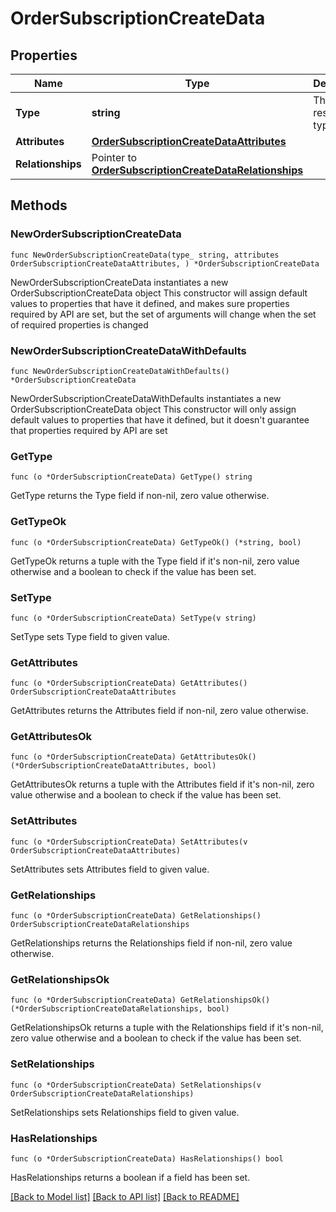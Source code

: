 # OrderSubscriptionCreateData

## Properties

Name | Type | Description | Notes
------------ | ------------- | ------------- | -------------
**Type** | **string** | The resource&#39;s type | [default to "order_subscriptions"]
**Attributes** | [**OrderSubscriptionCreateDataAttributes**](OrderSubscriptionCreateDataAttributes.md) |  | 
**Relationships** | Pointer to [**OrderSubscriptionCreateDataRelationships**](OrderSubscriptionCreateDataRelationships.md) |  | [optional] 

## Methods

### NewOrderSubscriptionCreateData

`func NewOrderSubscriptionCreateData(type_ string, attributes OrderSubscriptionCreateDataAttributes, ) *OrderSubscriptionCreateData`

NewOrderSubscriptionCreateData instantiates a new OrderSubscriptionCreateData object
This constructor will assign default values to properties that have it defined,
and makes sure properties required by API are set, but the set of arguments
will change when the set of required properties is changed

### NewOrderSubscriptionCreateDataWithDefaults

`func NewOrderSubscriptionCreateDataWithDefaults() *OrderSubscriptionCreateData`

NewOrderSubscriptionCreateDataWithDefaults instantiates a new OrderSubscriptionCreateData object
This constructor will only assign default values to properties that have it defined,
but it doesn't guarantee that properties required by API are set

### GetType

`func (o *OrderSubscriptionCreateData) GetType() string`

GetType returns the Type field if non-nil, zero value otherwise.

### GetTypeOk

`func (o *OrderSubscriptionCreateData) GetTypeOk() (*string, bool)`

GetTypeOk returns a tuple with the Type field if it's non-nil, zero value otherwise
and a boolean to check if the value has been set.

### SetType

`func (o *OrderSubscriptionCreateData) SetType(v string)`

SetType sets Type field to given value.


### GetAttributes

`func (o *OrderSubscriptionCreateData) GetAttributes() OrderSubscriptionCreateDataAttributes`

GetAttributes returns the Attributes field if non-nil, zero value otherwise.

### GetAttributesOk

`func (o *OrderSubscriptionCreateData) GetAttributesOk() (*OrderSubscriptionCreateDataAttributes, bool)`

GetAttributesOk returns a tuple with the Attributes field if it's non-nil, zero value otherwise
and a boolean to check if the value has been set.

### SetAttributes

`func (o *OrderSubscriptionCreateData) SetAttributes(v OrderSubscriptionCreateDataAttributes)`

SetAttributes sets Attributes field to given value.


### GetRelationships

`func (o *OrderSubscriptionCreateData) GetRelationships() OrderSubscriptionCreateDataRelationships`

GetRelationships returns the Relationships field if non-nil, zero value otherwise.

### GetRelationshipsOk

`func (o *OrderSubscriptionCreateData) GetRelationshipsOk() (*OrderSubscriptionCreateDataRelationships, bool)`

GetRelationshipsOk returns a tuple with the Relationships field if it's non-nil, zero value otherwise
and a boolean to check if the value has been set.

### SetRelationships

`func (o *OrderSubscriptionCreateData) SetRelationships(v OrderSubscriptionCreateDataRelationships)`

SetRelationships sets Relationships field to given value.

### HasRelationships

`func (o *OrderSubscriptionCreateData) HasRelationships() bool`

HasRelationships returns a boolean if a field has been set.


[[Back to Model list]](../README.md#documentation-for-models) [[Back to API list]](../README.md#documentation-for-api-endpoints) [[Back to README]](../README.md)


